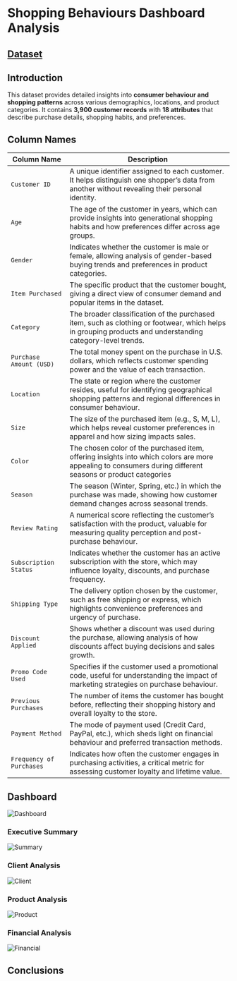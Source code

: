 
# Shopping Behaviours Dashboard Analysis

## [Dataset](https://www.kaggle.com/datasets/zubairamuti/shopping-behaviours-dataset)

## Introduction

This dataset provides detailed insights into **consumer behaviour and shopping patterns** across various demographics, locations, and product categories. It contains **3,900 customer records** with **18 attributes** that describe purchase details, shopping habits, and preferences.

## Column Names

| Column Name              | Description                                                                                                                                                |
| ------------------------ | ---------------------------------------------------------------------------------------------------------------------------------------------------------- |
| `Customer ID`            | A unique identifier assigned to each customer. It helps distinguish one shopper’s data from another without revealing their personal identity.             |
| `Age`                    | The age of the customer in years, which can provide insights into generational shopping habits and how preferences differ across age groups.               |
| `Gender`                 | Indicates whether the customer is male or female, allowing analysis of gender-based buying trends and preferences in product categories.                   |
| `Item Purchased`         | The specific product that the customer bought, giving a direct view of consumer demand and popular items in the dataset.                                   |
| `Category`               | The broader classification of the purchased item, such as clothing or footwear, which helps in grouping products and understanding category-level trends.  |
| `Purchase Amount (USD)`  | The total money spent on the purchase in U.S. dollars, which reflects customer spending power and the value of each transaction.                           |
| `Location`               | The state or region where the customer resides, useful for identifying geographical shopping patterns and regional differences in consumer behaviour.      |
| `Size`                   | The size of the purchased item (e.g., S, M, L), which helps reveal customer preferences in apparel and how sizing impacts sales.                           |
| `Color`                  | The chosen color of the purchased item, offering insights into which colors are more appealing to consumers during different seasons or product categories |
| `Season`                 | The season (Winter, Spring, etc.) in which the purchase was made, showing how customer demand changes across seasonal trends.                              |
| `Review Rating`          | A numerical score reflecting the customer’s satisfaction with the product, valuable for measuring quality perception and post-purchase behaviour.          |
| `Subscription Status`    | Indicates whether the customer has an active subscription with the store, which may influence loyalty, discounts, and purchase frequency.                  |
| `Shipping Type`          | The delivery option chosen by the customer, such as free shipping or express, which highlights convenience preferences and urgency of purchase.            |
| `Discount Applied`       | Shows whether a discount was used during the purchase, allowing analysis of how discounts affect buying decisions and sales growth.                        |
| `Promo Code Used`        | Specifies if the customer used a promotional code, useful for understanding the impact of marketing strategies on purchase behaviour.                      |
| `Previous Purchases`     | The number of items the customer has bought before, reflecting their shopping history and overall loyalty to the store.                                    |
| `Payment Method`         | The mode of payment used (Credit Card, PayPal, etc.), which sheds light on financial behaviour and preferred transaction methods.                          |
| `Frequency of Purchases` | Indicates how often the customer engages in purchasing activities, a critical metric for assessing customer loyalty and lifetime value.                    |

## Dashboard

<image src="image/dashboard.gif" alt="Dashboard">

### Executive Summary

<image src="image/d1.png" alt="Summary">

### Client Analysis

<image src="image/d2.png" alt="Client">

### Product Analysis

<image src="image/d3.png" alt="Product">

### Financial Analysis

<image src="image/d4.png" alt="Financial">

## Conclusions

